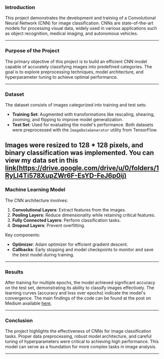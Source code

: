 ### Introduction
This project demonstrates the development and training of a Convolutional Neural Network (CNN) for image classification. CNNs are state-of-the-art models for processing visual data, widely used in various applications such as object recognition, medical imaging, and autonomous vehicles.

---

### Purpose of the Project
The primary objective of this project is to build an efficient CNN model capable of accurately classifying images into predefined categories. The goal is to explore preprocessing techniques, model architecture, and hyperparameter tuning to achieve optimal performance.

---

### Dataset
The dataset consists of images categorized into training and test sets:
- **Training Set**: Augmented with transformations like rescaling, shearing, zooming, and flipping to improve model generalization.
- **Test Set**: Used for evaluating the model's performance. Both datasets were preprocessed with the `ImageDataGenerator` utility from TensorFlow.

Images were resized to 128 * 128 pixels, and binary classification was implemented.
You can view my data set in this [link(https://drive.google.com/drive/u/0/folders/1RyLI4Ti578XupZWr6F-EsYD-FeJ6p0ij)](https://drive.google.com/drive/u/0/folders/1RyLI4Ti578XupZWr6F-EsYD-FeJ6p0ij)
---

### Machine Learning Model
The CNN architecture involves:
1. **Convolutional Layers**: Extract features from the images.
2. **Pooling Layers**: Reduce dimensionality while retaining critical features.
3. **Fully Connected Layers**: Perform classification tasks.
4. **Dropout Layers**: Prevent overfitting.

Key components:
- **Optimizer**: Adam optimizer for efficient gradient descent.
- **Callbacks**: Early stopping and model checkpoints to monitor and save the best model during training.

---

### Results
After training for multiple epochs, the model achieved significant accuracy on the test set, demonstrating its ability to classify images effectively. The learning curves (accuracy and loss over epochs) indicate the model's convergence.
The main findings of the code can be found at the post on Medium available [here](https://medium.com/p/9180d629deb0).

---

### Conclusion
The project highlights the effectiveness of CNNs for image classification tasks. Proper data preprocessing, robust model architecture, and careful tuning of hyperparameters were critical to achieving high performance. This model can serve as a foundation for more complex tasks in image analysis.

---